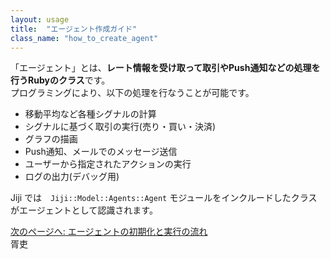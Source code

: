 ```yaml
---
layout: usage
title:  "エージェント作成ガイド"
class_name: "how_to_create_agent"
---
```


「エージェント」とは、<b>レート情報を受け取って取引やPush通知などの処理を行うRubyのクラス</b>です。 <br/>
プログラミングにより、以下の処理を行なうことが可能です。

- 移動平均など各種シグナルの計算
- シグナルに基づく取引の実行(売り・買い・決済)
- グラフの描画
- Push通知、メールでのメッセージ送信
- ユーザーから指定されたアクションの実行
- ログの出力(デバッグ用)

Jiji では　`Jiji::Model::Agents::Agent` モジュールをインクルードしたクラスがエージェントとして認識されます。

<div class="next">
  <a href="020100_initialization.html">次のページへ: エージェントの初期化と実行の流れ</a>
</div>
胥吏
